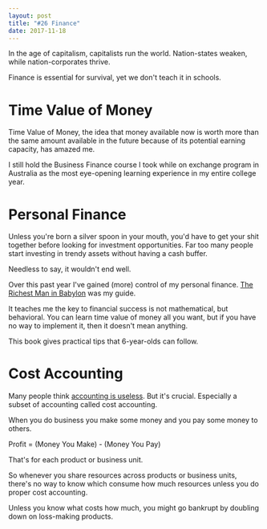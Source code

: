 ```yaml
---
layout: post
title: "#26 Finance"
date: 2017-11-18
---
```


In the age of capitalism, capitalists run the world. Nation-states weaken, while nation-corporates thrive.

Finance is essential for survival, yet we don't teach it in schools.

# Time Value of Money

Time Value of Money, the idea that money available now is worth more than the same amount available in the future because of its potential earning capacity, has amazed me.

I still hold the Business Finance course I took while on exchange program in Australia as the most eye-opening learning experience in my entire college year.

# Personal Finance

Unless you're born a silver spoon in your mouth, you'd have to get your shit together before looking for investment opportunities. Far too many people start investing in trendy assets without having a cash buffer.

Needless to say, it wouldn't end well.

Over this past year I've gained (more) control of my personal finance. [The Richest Man in Babylon](https://www.amazon.com/gp/product/0451205367/ref=as_li_tl?ie=UTF8&camp=1789&creative=9325&creativeASIN=0451205367&linkCode=as2&tag=tongwr-20&linkId=219cc853a37bff3760e995ff61ee2b97) was my guide.

It teaches me the key to financial success is not mathematical, but behavioral. You can learn time value of money all you want, but if you have no way to implement it, then it doesn't mean anything.

This book gives practical tips that 6-year-olds can follow.

# Cost Accounting

Many people think [accounting is useless](https://tongwr.com/2017/03/18/accounting.html). But it's crucial. Especially a subset of accounting called cost accounting.

When you do business you make some money and you pay some money to others.

Profit = (Money You Make) - (Money You Pay)

That's for each product or business unit.

So whenever you share resources across products or business units, there's no way to know which consume how much resources unless you do proper cost accounting.

Unless you know what costs how much, you might go bankrupt by doubling down on loss-making products.